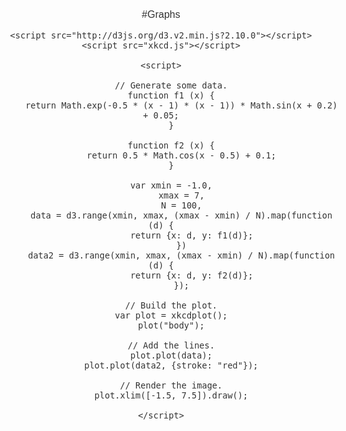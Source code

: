 #Graphs
<html>
<head>
    <title>XKCD plots in d3</title>

    <script src="http://d3js.org/d3.v2.min.js?2.10.0"></script>
    <script src="xkcd.js"></script>

<style>

@font-face {
    font-family: "xkcd";
    src: url('http://antiyawn.com/uploads/Humor-Sans.ttf');
}

body {
    font-family: "xkcd", sans-serif;
    font-size: 16px;
    color: #333;
    text-align: center;
    margin-top: 75px;
}

text.title {
    font-size: 20px;
}

path {
    fill: none;
    stroke-width: 2.5px;
    stroke-linecap: round;
    stroke-linejoin: round;
}

path.axis {
    stroke: black;
}

path.bgline {
    stroke: white;
    stroke-width: 6px;
}

</style>

</head>
<body>

    <script>

        // Generate some data.
        function f1 (x) {
            return Math.exp(-0.5 * (x - 1) * (x - 1)) * Math.sin(x + 0.2) + 0.05;
        }

        function f2 (x) {
            return 0.5 * Math.cos(x - 0.5) + 0.1;
        }

        var xmin = -1.0,
            xmax = 7,
            N = 100,
            data = d3.range(xmin, xmax, (xmax - xmin) / N).map(function (d) {
                return {x: d, y: f1(d)};
            })
            data2 = d3.range(xmin, xmax, (xmax - xmin) / N).map(function (d) {
                return {x: d, y: f2(d)};
            });

        // Build the plot.
        var plot = xkcdplot();
        plot("body");

        // Add the lines.
        plot.plot(data);
        plot.plot(data2, {stroke: "red"});

        // Render the image.
        plot.xlim([-1.5, 7.5]).draw();

    </script>

</body>
</html>

